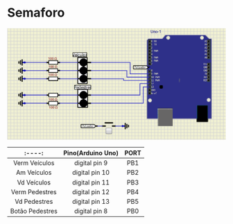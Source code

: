 # Semaforo

![circuito](img/circuito_3.png)

|:----:|Pino(Arduino Uno)|PORT|
|:----:|:---------------:|:--:|
Verm Veículos|digital pin 9|PB1
Am Veículos|digital pin 10|PB2
Vd Veículos|digital pin 11|PB3
Verm Pedestres|digital pin 12|PB4
Vd Pedestres|digital pin 13|PB5
Botão Pedestres|digital pin 8|PB0
